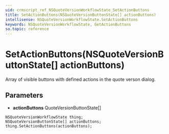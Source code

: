 ```yaml
---
uid: crmscript_ref_NSQuoteVersionWorkflowState_SetActionButtons
title: SetActionButtons(NSQuoteVersionButtonState[] actionButtons)
intellisense: NSQuoteVersionWorkflowState.SetActionButtons
keywords: NSQuoteVersionWorkflowState, GetActionButtons
so.topic: reference
---
```


# SetActionButtons(NSQuoteVersionButtonState[] actionButtons)

Array of visible buttons with defined actions in the quote verson dialog.

## Parameters

* **actionButtons** QuoteVersionButtonState[]

```crmscript
NSQuoteVersionWorkflowState thing;
NSQuoteVersionButtonState[] actionButtons;
thing.SetActionButtons(actionButtons);
```

